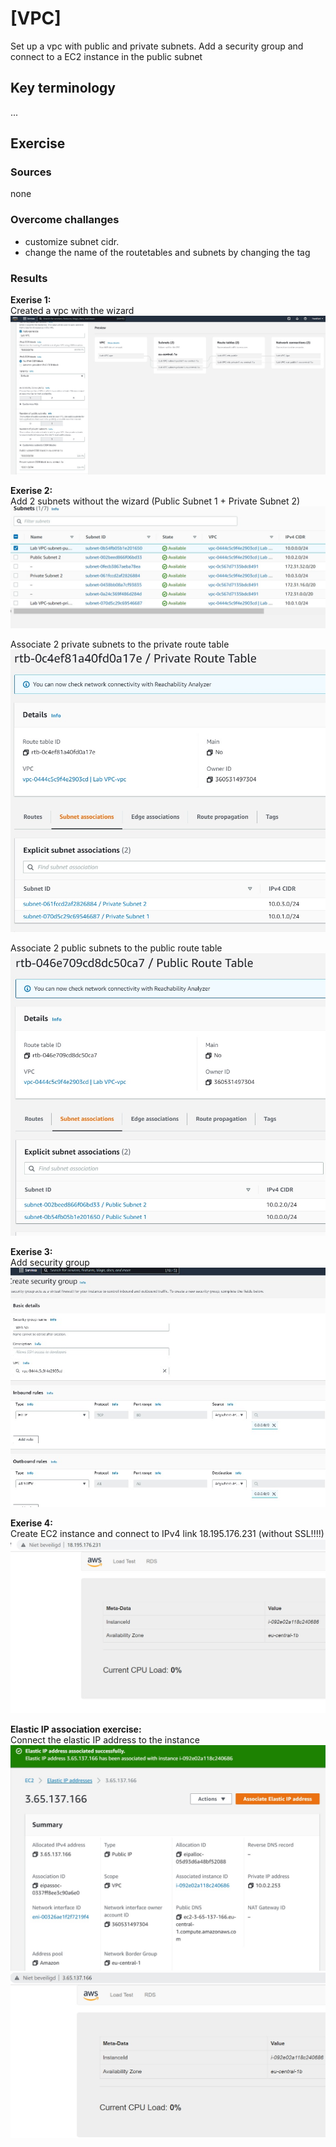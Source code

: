 # [VPC]
Set up a vpc with public and private subnets. Add a security group and connect to a EC2 instance in the public subnet

## Key terminology
...

## Exercise
### Sources
none

### Overcome challanges
- customize subnet cidr.
- change the name of the routetables and subnets by changing the tag

### Results
**Exerise 1:**  
Created a vpc with the wizard
![screenshot](../00_includes/vpc-wizard.jpg)

**Exerise 2:**  
Add 2 subnets without the wizard (Public Subnet 1 + Private Subnet 2)
![screenshot](../00_includes/vpc-add-subnet.jpg)

Associate 2 private subnets to the private route table
![screenshot](../00_includes/vpc-subnet-ass-private.jpg)

Associate 2 public subnets to the public route table
![screenshot](../00_includes/vpc-subnet-ass-public.jpg)

**Exerise 3:**  
Add security group
![screenshot](../00_includes/vpc-create-security-group.jpg)

**Exerise 4:**  
Create EC2 instance and connect to IPv4 link 18.195.176.231 (without SSL!!!!)
![screenshot](../00_includes/connect-2-webserver.jpg)

**Elastic IP association exercise:**  
Connect the elastic IP address to the instance
![screenshot](../00_includes/elastic-IP-adress-association.jpg)
![screenshot](../00_includes/elastic-IP-adress-association2.jpg)





